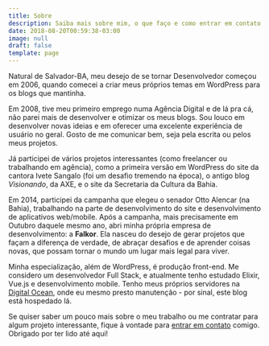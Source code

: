 ```yaml
---
title: Sobre
description: Saiba mais sobre mim, o que faço e como entrar em contato comigo
date: 2018-08-20T00:59:38-03:00
image: null
draft: false
template: page
---
```


Natural de Salvador-BA, meu desejo de se tornar Desenvolvedor começou em 2006, quando comecei a criar meus próprios temas em WordPress para os blogs que mantinha.

Em 2008, tive meu primeiro emprego numa Agência Digital e de lá pra cá, não parei mais de desenvolver e otimizar os meus blogs. Sou louco em desenvolver novas ideias e em oferecer uma excelente experiência de usuário no geral. Gosto de me comunicar bem, seja pela escrita ou pelos meus projetos.

Já participei de vários projetos interessantes (como freelancer ou trabalhando em agência), como a primeira versão em WordPress do site da cantora Ivete Sangalo (foi um desafio tremendo na época), o antigo blog _Visionando_, da AXE, e o site da Secretaria da Cultura da Bahia.

Em 2014, participei da campanha que elegeu o senador Otto Alencar (na Bahia), trabalhando na parte de desenvolvimento do site e desenvolvimento de aplicativos web/mobile. Após a campanha, mais precisamente em Outubro daquele mesmo ano, abri minha própria empresa de desenvolvimento: a **Falkor**. Ela nasceu do desejo de gerar projetos que façam a diferença de verdade, de abraçar desafios e de aprender coisas novas, que possam tornar o mundo um lugar mais legal para viver.

Minha especialização, além de WordPress, é produção front-end. Me considero um desenvolvedor Full Stack, e atualmente tenho estudado Elixir, Vue.js e desenvolvimento mobile. Tenho meus próprios servidores na [Digital Ocean](https://m.do.co/c/b48bafc27e54), onde eu mesmo presto manutenção - por sinal, este blog está hospedado lá.

Se quiser saber um pouco mais sobre o meu trabalho ou me contratar para algum projeto interessante, fique à vontade para [entrar em contato](/contato) comigo. Obrigado por ter lido até aqui!

